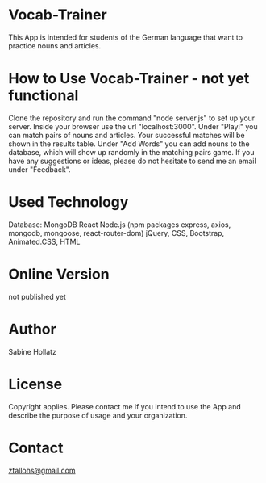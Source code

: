 # Vocab-Trainer
This App is intended for students of the German language that want to practice nouns and articles.

# How to Use Vocab-Trainer - not yet functional
Clone the repository and run the command "node server.js" to set up your server. Inside your browser use the url "localhost:3000". 
Under "Play!" you can match pairs of nouns and articles. Your successful matches will be shown in the results table.
Under "Add Words" you can add nouns to the database, which will show up randomly in the matching pairs game.
If you have any suggestions or ideas, please do not hesitate to send me an email under "Feedback".

# Used Technology
Database: MongoDB
React
Node.js (npm packages express, axios, mongodb, mongoose, react-router-dom)
jQuery, CSS, Bootstrap, Animated.CSS, HTML


# Online Version
not published yet

# Author
Sabine Hollatz

# License
Copyright applies. Please contact me if you intend to use the App and describe the purpose of usage and your organization.

# Contact
ztallohs@gmail.com